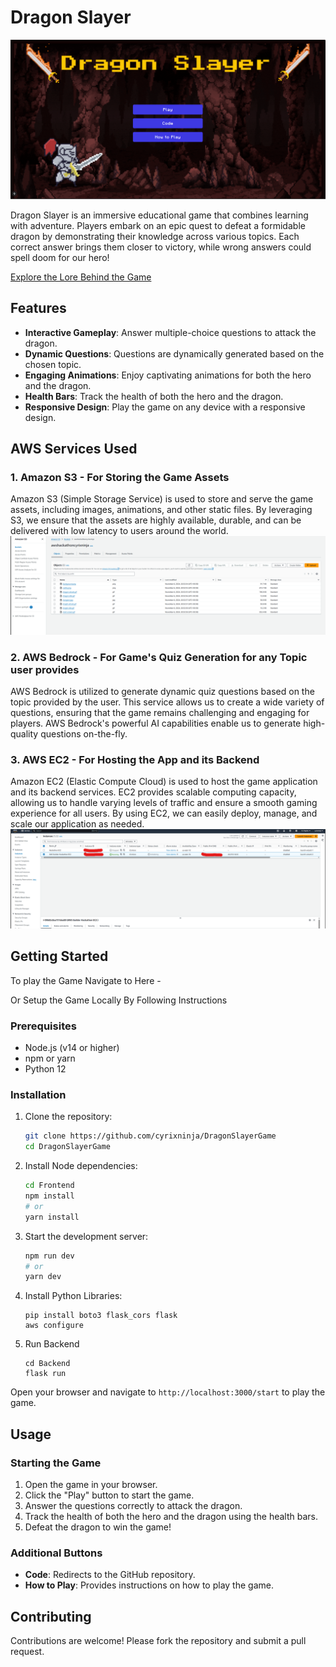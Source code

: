 # Dragon Slayer
![1](/Screenshots/1.png)

Dragon Slayer is an immersive educational game that combines learning with adventure. Players embark on an epic quest to defeat a formidable dragon by demonstrating their knowledge across various topics. Each correct answer brings them closer to victory, while wrong answers could spell doom for our hero!
 
[Explore the Lore Behind the Game](/GameLore.md)
## Features

- **Interactive Gameplay**: Answer multiple-choice questions to attack the dragon.
- **Dynamic Questions**: Questions are dynamically generated based on the chosen topic.
- **Engaging Animations**: Enjoy captivating animations for both the hero and the dragon.
- **Health Bars**: Track the health of both the hero and the dragon.
- **Responsive Design**: Play the game on any device with a responsive design.

## AWS Services Used

### 1. Amazon S3 - For Storing the Game Assets

Amazon S3 (Simple Storage Service) is used to store and serve the game assets, including images, animations, and other static files. By leveraging S3, we ensure that the assets are highly available, durable, and can be delivered with low latency to users around the world.
![aws1](/Screenshots/aws1.png)

### 2. AWS Bedrock - For Game's Quiz Generation for any Topic user provides

AWS Bedrock is utilized to generate dynamic quiz questions based on the topic provided by the user. This service allows us to create a wide variety of questions, ensuring that the game remains challenging and engaging for players. AWS Bedrock's powerful AI capabilities enable us to generate high-quality questions on-the-fly.

### 3. AWS EC2 - For Hosting the App and its Backend

Amazon EC2 (Elastic Compute Cloud) is used to host the game application and its backend services. EC2 provides scalable computing capacity, allowing us to handle varying levels of traffic and ensure a smooth gaming experience for all users. By using EC2, we can easily deploy, manage, and scale our application as needed.
![aws2](/Screenshots/aws2.png)


## Getting Started
To  play the Game Navigate to Here - 

Or Setup the Game Locally By Following Instructions
### Prerequisites

- Node.js (v14 or higher)
- npm or yarn
- Python 12

### Installation

1. Clone the repository:
   ```sh
   git clone https://github.com/cyrixninja/DragonSlayerGame
   cd DragonSlayerGame
   ```

2. Install Node dependencies:
   ```sh
   cd Frontend
   npm install
   # or
   yarn install
   ```

3. Start the development server:
   ```sh
   npm run dev
   # or
   yarn dev
   ```

4. Install Python Libraries:
    ```
    pip install boto3 flask_cors flask
    aws configure
    ```

5. Run Backend
    ```
    cd Backend
    flask run
    ```

Open your browser and navigate to `http://localhost:3000/start` to play the game.

## Usage

### Starting the Game

1. Open the game in your browser.
2. Click the "Play" button to start the game.
3. Answer the questions correctly to attack the dragon.
4. Track the health of both the hero and the dragon using the health bars.
5. Defeat the dragon to win the game!

### Additional Buttons

- **Code**: Redirects to the GitHub repository.
- **How to Play**: Provides instructions on how to play the game.

## Contributing

Contributions are welcome! Please fork the repository and submit a pull request.
